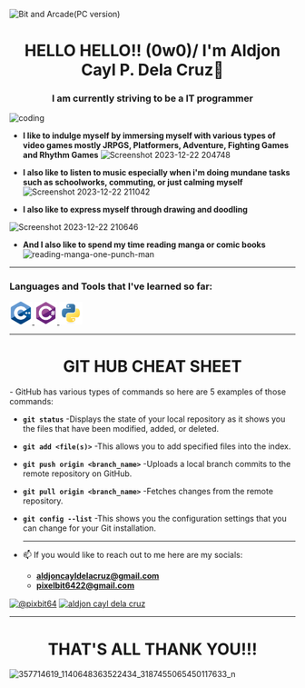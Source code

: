 ![Bit and Arcade(PC version)](https://github.com/BitACDC/BitACDC/assets/154488752/28119f98-8526-4d69-8db3-9fed93302065)
<h1 align="center">HELLO HELLO!! (0w0)/ I'm Aldjon Cayl P. Dela Cruz👾</h1>
<h3 align="center">I am currently striving to be a IT programmer</h3>

![coding](https://github.com/BitACDC/BitACDC/assets/154488752/7fa723f9-68d0-44c3-a7e2-5db3f9781f99)

- **I like to indulge myself by immersing myself with various types of video games mostly JRPGS, Platformers, Adventure, Fighting Games and Rhythm Games**
![Screenshot 2023-12-22 204748](https://github.com/BitACDC/BitACDC/assets/154488752/206352b8-47df-43d2-9202-529e5d1226aa)

  
- **I also like to listen to music especially when i'm doing mundane tasks such as schoolworks, commuting, or just calming myself**
  ![Screenshot 2023-12-22 211042](https://github.com/BitACDC/BitACDC/assets/154488752/cd370d47-9bed-4053-827c-a89465d18711)

  
- **I also like to express myself through drawing and doodling**
  
![Screenshot 2023-12-22 210646](https://github.com/BitACDC/BitACDC/assets/154488752/624369a5-d4d4-4fa3-8f4e-4bf8b7fd2856)


  
- **And I also like to spend my time reading manga or comic books**
  ![reading-manga-one-punch-man](https://github.com/BitACDC/BitACDC/assets/154488752/aa894907-f233-41e1-80b3-2c645befd186)
___
<h3 align="left">Languages and Tools that I've learned so far:</h3>
<p align="left"> <a href="https://www.w3schools.com/cpp/" target="_blank" rel="noreferrer"> <img src="https://raw.githubusercontent.com/devicons/devicon/master/icons/cplusplus/cplusplus-original.svg" alt="cplusplus" width="40" height="40"/> </a> <a href="https://www.w3schools.com/cs/" target="_blank" rel="noreferrer"> <img src="https://raw.githubusercontent.com/devicons/devicon/master/icons/csharp/csharp-original.svg" alt="csharp" width="40" height="40"/> </a> <a href="https://www.python.org" target="_blank" rel="noreferrer"> <img src="https://raw.githubusercontent.com/devicons/devicon/master/icons/python/python-original.svg" alt="python" width="40" height="40"/> </a> </p>

___
<h1 align="center">GIT HUB CHEAT SHEET</h1>
- GitHub has various types of commands so here are 5 examples of those commands:

- **` git status `**
    -Displays the state of your local repository as it shows you the files that have been modified, added, or deleted. 
- **` git add <file(s)> `**
    -This allows you to add specified files into the index.
- **` git push origin <branch_name> `**
    -Uploads a local branch commits to the remote repository on GitHub.
- **` git pull origin <branch_name> `**
    -Fetches changes from the remote repository.
- **` git config --list `**
    -This shows you the configuration settings that you can change for your Git installation.

  ___
- 📫 If you would like to reach out to me here are my socials:
    - **aldjoncayldelacruz@gmail.com**
    - **pixelbit6422@gmail.com**
   <p align="left">
<a href="https://twitter.com/@pixbit64" target="blank"><img align="center" src="https://raw.githubusercontent.com/rahuldkjain/github-profile-readme-generator/master/src/images/icons/Social/twitter.svg" alt="@pixbit64" height="30" width="40" /></a>
<a href="https://fb.com/aldjon cayl dela cruz" target="blank"><img align="center" src="https://raw.githubusercontent.com/rahuldkjain/github-profile-readme-generator/master/src/images/icons/Social/facebook.svg" alt="aldjon cayl dela cruz" height="30" width="40" /></a>
</p>

 ___
 <h1 align="center">THAT'S ALL THANK YOU!!!</h1>

 ![357714619_1140648363522434_3187455065450117633_n](https://github.com/BitACDC/BitACDC/assets/154488752/9646b3e0-f5b3-4d01-9455-68e0b7390311)

 
